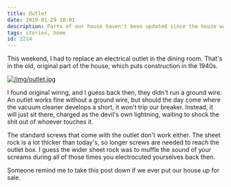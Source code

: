 ```yaml
---
title: Outlet
date: 2019-01-29 10:01
description: Parts of our house haven't been updated since the house was built, which has been a little bit.  Take a look at what it looks like behind one of our outlets.  Scary.
tags: stories, home
id: 2214
---
```

This weekend, I had to replace an electrical outlet in the dining room.  That's in the old, original part of the house, which puts construction in the 1940s.

<a class="lightview centered" href="/img/outlet.jpg" data-lightview-caption="" data-lightview-group="group1"><img src="/img/outlet.jpg" alt="/img/outlet.jpg"><br><span class="caption"></span></a>

I found original wiring, and I guess back then, they didn't run a ground wire.  An outlet works fine without a ground wire, but should the day come where the vacuum cleaner develops a short, it won't trip our breaker.  Instead, it will just sit there, charged as the devil's own lightning, waiting to shock the shit out of whoever touches it.

The standard screws that come with the outlet don't work either.  The sheet rock is a lot thicker than today's, so longer screws are needed to reach the outlet box.  I guess the wider sheet rock was to muffle the sound of your screams during all of those times you electrocuted yourselves back then.

Someone remind me to take this post down if we ever put our house up for sale.